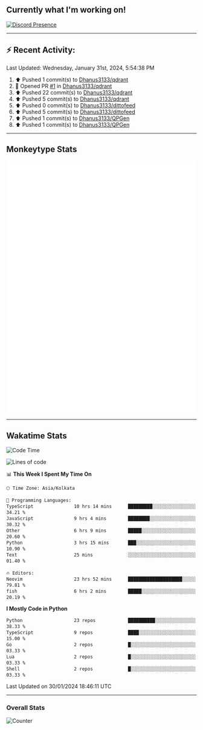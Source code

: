 ## Currently what I'm working on!
[![Discord Presence](https://lanyard.cnrad.dev/api/534981034400284712)](https://discord.com/users/534981034400284712)

---

## :zap: Recent Activity:
<!--RECENT_ACTIVITY:last_update-->
Last Updated: Wednesday, January 31st, 2024, 5:54:38 PM
<!--RECENT_ACTIVITY:last_update_end-->
<!--RECENT_ACTIVITY:start-->
1. ⬆️ Pushed 1 commit(s) to [Dhanus3133/qdrant](https://github.com/Dhanus3133/qdrant)<br>
2. 💪 Opened PR [#1](https://github.com/Dhanus3133/qdrant/pull/1) in [Dhanus3133/qdrant](https://github.com/Dhanus3133/qdrant)<br>
3. ⬆️ Pushed 22 commit(s) to [Dhanus3133/qdrant](https://github.com/Dhanus3133/qdrant)<br>
4. ⬆️ Pushed 5 commit(s) to [Dhanus3133/qdrant](https://github.com/Dhanus3133/qdrant)<br>
5. ⬆️ Pushed 0 commit(s) to [Dhanus3133/dittofeed](https://github.com/Dhanus3133/dittofeed)<br>
6. ⬆️ Pushed 5 commit(s) to [Dhanus3133/dittofeed](https://github.com/Dhanus3133/dittofeed)<br>
7. ⬆️ Pushed 1 commit(s) to [Dhanus3133/QPGen](https://github.com/Dhanus3133/QPGen)<br>
8. ⬆️ Pushed 1 commit(s) to [Dhanus3133/QPGen](https://github.com/Dhanus3133/QPGen)<br>
<!--RECENT_ACTIVITY:end-->

---

## Monkeytype Stats
<a href="https://monkeytype.com/profile/dhanus">
  <img src="https://raw.githubusercontent.com/Dhanus3133/Dhanus3133/monkeytype/monkeytype-pb.svg" alt="Monkeytype Profile" />
</a>

---

## Wakatime Stats
<!--START_SECTION:waka-->
![Code Time](http://img.shields.io/badge/Code%20Time-1%2C637%20hrs%2034%20mins-blue)

![Lines of code](https://img.shields.io/badge/From%20Hello%20World%20I%27ve%20Written-4.8%20million%20lines%20of%20code-blue)

📊 **This Week I Spent My Time On** 

```text
🕑︎ Time Zone: Asia/Kolkata

💬 Programming Languages: 
TypeScript               10 hrs 14 mins      █████████░░░░░░░░░░░░░░░░   34.21 % 
JavaScript               9 hrs 4 mins        ████████░░░░░░░░░░░░░░░░░   30.32 % 
Other                    6 hrs 9 mins        █████░░░░░░░░░░░░░░░░░░░░   20.60 % 
Python                   3 hrs 15 mins       ███░░░░░░░░░░░░░░░░░░░░░░   10.90 % 
Text                     25 mins             ░░░░░░░░░░░░░░░░░░░░░░░░░   01.40 % 

🔥 Editors: 
Neovim                   23 hrs 52 mins      ████████████████████░░░░░   79.81 % 
fish                     6 hrs 2 mins        █████░░░░░░░░░░░░░░░░░░░░   20.19 % 
```

**I Mostly Code in Python** 

```text
Python                   23 repos            ██████████░░░░░░░░░░░░░░░   38.33 % 
TypeScript               9 repos             ████░░░░░░░░░░░░░░░░░░░░░   15.00 % 
Go                       2 repos             █░░░░░░░░░░░░░░░░░░░░░░░░   03.33 % 
Lua                      2 repos             █░░░░░░░░░░░░░░░░░░░░░░░░   03.33 % 
Shell                    2 repos             █░░░░░░░░░░░░░░░░░░░░░░░░   03.33 % 
```




 Last Updated on 30/01/2024 18:46:11 UTC
<!--END_SECTION:waka-->
---

### Overall Stats

<img src="https://moe-counter.glitch.me/get/@Dhanus3133?theme=asoul" alt="Counter" />
